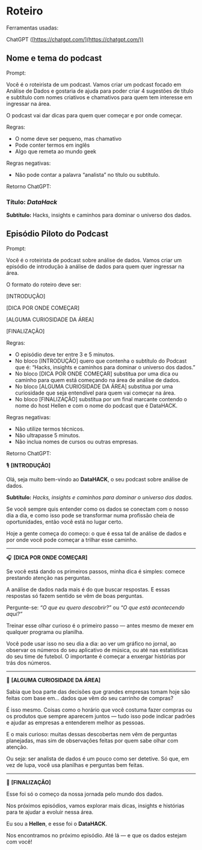 # Roteiro

Ferramentas usadas:

ChatGPT ([https://chatgpt.com/](https://chatgpt.com/))

## **Nome e tema do podcast**

Prompt:

Você é o roteirista de um podcast. Vamos criar um podcast focado em Análise de Dados e gostaria de ajuda para poder criar 4 sugestões de título e subtítulo com nomes criativos e chamativos para quem tem interesse em ingressar na área.

O podcast vai dar dicas para quem quer começar e por onde começar.

Regras:

- O nome deve ser pequeno, mas chamativo
- Pode conter termos em inglês
- Algo que remeta ao mundo geek

Regras negativas:

- Não pode contar a palavra “analista” no título ou subtítulo.

Retorno ChatGPT:

### **Título: *DataHack***

**Subtítulo:** Hacks, insights e caminhos para dominar o universo dos dados.

## **Episódio Piloto do Podcast**

Prompt:

Você é o roteirista de podcast sobre análise de dados. Vamos criar um episódio de introdução à análise de dados para quem quer ingressar na área.

O formato do roteiro deve ser:

[INTRODUÇÃO]

[DICA POR ONDE COMEÇAR]

[ALGUMA CURIOSIDADE DA ÁREA]

[FINALIZAÇÃO]

Regras:

- O episódio deve ter entre 3 e 5 minutos.
- No bloco [INTRODUÇÃO] quero que contenha o subtítulo do Podcast que é: “Hacks, insights e caminhos para dominar o universo dos dados.”
- No bloco [DICA POR ONDE COMEÇAR] substitua por uma dica ou caminho para quem está começando na área de análise de dados.
- No bloco [ALGUMA CURIOSIDADE DA ÁREA] substitua por uma curiosidade que seja entendível para quem vai começar na área.
- No bloco [FINALIZAÇÃO] substitua por um final marcante contendo o nome do host Hellen e com o nome do podcast que é DataHACK.

Regras negativas:

- Não utilize termos técnicos.
- Não ultrapasse 5 minutos.
- Não inclua nomes de cursos ou outras empresas.

Retorno ChatGPT:

🎙️ **[INTRODUÇÃO]**

Olá, seja muito bem-vindo ao **DataHACK**, o seu podcast sobre análise de dados.

**Subtítulo:** *Hacks, insights e caminhos para dominar o universo dos dados.*

Se você sempre quis entender como os dados se conectam com o nosso dia a dia, e como isso pode se transformar numa profissão cheia de oportunidades, então você está no lugar certo.

Hoje a gente começa do começo: o que é essa tal de análise de dados e por onde você pode começar a trilhar esse caminho.

---

🎧 **[DICA POR ONDE COMEÇAR]**

Se você está dando os primeiros passos, minha dica é simples: comece prestando atenção nas perguntas.

A análise de dados nada mais é do que buscar respostas. E essas respostas só fazem sentido se vêm de boas perguntas.

Pergunte-se: *“O que eu quero descobrir?”* ou *“O que está acontecendo aqui?”*

Treinar esse olhar curioso é o primeiro passo — antes mesmo de mexer em qualquer programa ou planilha.

Você pode usar isso no seu dia a dia: ao ver um gráfico no jornal, ao observar os números do seu aplicativo de música, ou até nas estatísticas do seu time de futebol. O importante é começar a enxergar histórias por trás dos números.

---

🧠 **[ALGUMA CURIOSIDADE DA ÁREA]**

Sabia que boa parte das decisões que grandes empresas tomam hoje são feitas com base em... dados que vêm do seu carrinho de compras?

É isso mesmo. Coisas como o horário que você costuma fazer compras ou os produtos que sempre aparecem juntos — tudo isso pode indicar padrões e ajudar as empresas a entenderem melhor as pessoas.

E o mais curioso: muitas dessas descobertas nem vêm de perguntas planejadas, mas sim de observações feitas por quem sabe olhar com atenção.

Ou seja: ser analista de dados é um pouco como ser detetive. Só que, em vez de lupa, você usa planilhas e perguntas bem feitas.

---

🎤 **[FINALIZAÇÃO]**

Esse foi só o começo da nossa jornada pelo mundo dos dados.

Nos próximos episódios, vamos explorar mais dicas, insights e histórias para te ajudar a evoluir nessa área.

Eu sou a **Hellen**, e esse foi o **DataHACK**.

Nos encontramos no próximo episódio. Até lá — e que os dados estejam com você!